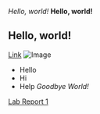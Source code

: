 *Hello, world!*
**Hello, world!**
## Hello, world!
[Link](http://ucsd.edu)
![Image](https://www.dreamstime.com/stock-image-red-apple-leaf-slice-white-background-image29914331)
* Hello
* Hi
* Help
*Goodbye World!*

[Lab Report 1](https://caz002.github.io/cse15l-lab-reports/lab-report-1-week-0.html)
